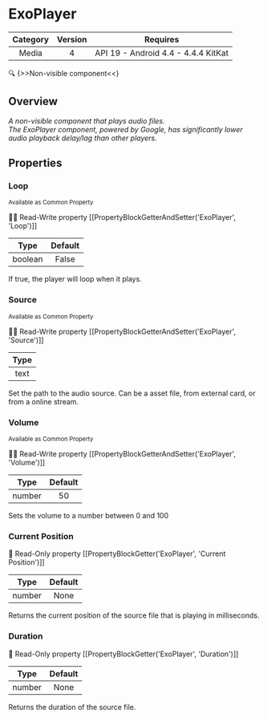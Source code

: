 # ExoPlayer

| Category | Version | Requires |
|:--------:|:-------:|:--------:|
|Media|4|API 19 - Android 4.4 - 4.4.4 KitKat|

:mag: {>>Non-visible component<<}

## Overview

_A non-visible component that plays audio files. <br>The ExoPlayer component, powered by Google, has significantly lower audio playback delay/lag than other players._

## Properties

### Loop

<small>Available as Common Property</small>

:eyes::pencil: Read-Write property
[[PropertyBlockGetterAndSetter('ExoPlayer', 'Loop')]]

| Type | Default |
|:----:|:-------:|
|boolean|False|

If true, the player will loop when it plays.

### Source

<small>Available as Common Property</small>

:eyes::pencil: Read-Write property
[[PropertyBlockGetterAndSetter('ExoPlayer', 'Source')]]

| Type |
|:----:|
|text|

Set the path to the audio source. Can be a asset file, from external card, or from a online stream.

### Volume

<small>Available as Common Property</small>

:eyes::pencil: Read-Write property
[[PropertyBlockGetterAndSetter('ExoPlayer', 'Volume')]]

| Type | Default |
|:----:|:-------:|
|number|50|

Sets the volume to a number between 0 and 100

### Current Position



:eyes: Read-Only property
[[PropertyBlockGetter('ExoPlayer', 'Current Position')]]

| Type | Default |
|:----:|:-------:|
|number|None|

Returns the current position of the source file that is playing in milliseconds.

### Duration



:eyes: Read-Only property
[[PropertyBlockGetter('ExoPlayer', 'Duration')]]

| Type | Default |
|:----:|:-------:|
|number|None|

Returns the duration of the source file.